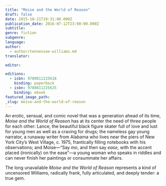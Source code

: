 ```yaml
---
title: "Moise and the World of Reason"
draft: false
date: 2015-10-21T19:31:00.000Z
publication_date: 2016-07-12T23:00:00.000Z
subtitle:
genre: fiction
subgenre:
language:
author:
  - author/tennessee-williams.md
translator:

editor:

editions:
  - isbn: 9780811225618
    binding: paperback
  - isbn: 9780811225625
    binding: ebook
featured_image_path:
_slug: moise-and-the-world-of-reason
---
```


An erotic, sensual, and comic novel that was a generation ahead of its time, _Moise and the World of Reason_ has at its center the need of three people for each other: Lance, the beautiful black figure skater full of love and lust for young men as well as a craving for drugs; the nameless gay young narrator, a runaway writer from Alabama who lives near the piers of New York City’s West Village, c. 1975, frantically filling notebooks with his observations; and Moise—“Say _mo_, and then say _ease_, with the accent placed (ironically) on the ease”—a young woman who speaks in riddles and can never finish her paintings or consummate her affairs.

The long unavailable _Moise and the World of Reason_ represents a kind of uncensored Williams, radically frank, fully articulated, and deeply tender: a true gem.

